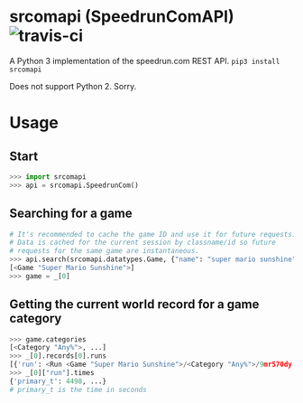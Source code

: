 srcomapi (SpeedrunComAPI) ![travis-ci](https://travis-ci.org/blha303/srcomapi.svg?branch=master)
=========================

A Python 3 implementation of the speedrun.com REST API. `pip3 install srcomapi`

Does not support Python 2. Sorry.

Usage
=====

Start
-----

```python
>>> import srcomapi
>>> api = srcomapi.SpeedrunCom()
```

Searching for a game
--------------------

```python
# It's recommended to cache the game ID and use it for future requests.
# Data is cached for the current session by classname/id so future
# requests for the same game are instantaneous.
>>> api.search(srcomapi.datatypes.Game, {"name": "super mario sunshine"})
[<Game "Super Mario Sunshine">]
>>> game = _[0]
```

Getting the current world record for a game category
----------------------------------------------------

```python
>>> game.categories
[<Category "Any%">, ...]
>>> _[0].records[0].runs
[{'run': <Run <Game "Super Mario Sunshine">/<Category "Any%">/9mr570dy 4498>, 'place': 1}, ...]
>>> _[0]["run"].times
{'primary_t': 4498, ...}
# primary_t is the time in seconds
```
